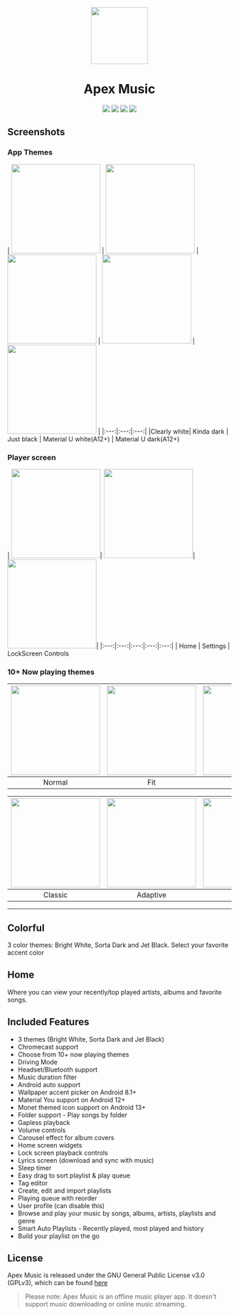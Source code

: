 <p align="center">
    <img src="app\src\main\ic_launcher-web.png" height="128">
    <h1 align="center">Apex Music</h1>
  </a>
</p>
<p align="center">
  <a href="https://github.com/RetroMusicPlayer/RetroMusicPlayer" style="text-decoration:none" area-label="Android">
    <img src="https://img.shields.io/badge/Platform-Android-green.svg">
  </a>
  <a href="https://github.com/RetroMusicPlayer/RetroMusicPlayer" style="text-decoration:none" area-label="Min API: 21">
    <img src="https://img.shields.io/badge/minSdkVersion-21-green.svg">
  </a>
  <a href="https://play.google.com/store/apps/details?id=code.name.monkey.retromusic" style="text-decoration:none" area-label="Play Store">
    <img src="https://img.shields.io/badge/Download-Google_Play-green.svg">
  </a>
  <a href="https://github.com/RetroMusicPlayer/RetroMusicPlayer/blob/master/LICENSE.md" style="text-decoration:none" area-label="License: GPL v3">
    <img src="https://img.shields.io/badge/License-GPL%20v3-blue.svg">
  </a
</p>

## Screenshots
### App Themes
| <img src="screenshots/1.Main_White.jpg" width="200"/> | <img src="screenshots/2.Main_Dark.jpg" width="200"/> | <img src="screenshots/3.Main_Black.jpg" width="200"/> | <img src="screenshots/4.Main_Material_White.jpg" width="200"/> | <img src="screenshots/5.Main_Material_Dark.jpg" width="200"/> |
|:---:|:---:|:---:|
|Clearly white| Kinda dark | Just black | Material U white(A12+) | Material U dark(A12+)

### Player screen
| <img src="screenshots/1.Main_White.jpg" width="200"/>| <img src="screenshots/6.Settings_White.jpg" width="200"/>| <img src="screenshots/
24.LockScreen_White.jpg " width="200"/>|
|:---:|:---:|:---:|:---:|:---:|
| Home | Settings | LockScreen Controls

### 10+ Now playing themes
| <img src="screenshots/normal.jpg" width="200"/>	|<img src="screenshots/fit.jpg" width="200"/>|   <img src="screenshots/flat.jpg" width="200"/>  	|    <img src="screenshots/color.jpg" width="200"/> 	|     <img src="screenshots/material.jpg" width="200"/>	|
|:-----:	|:-----:	|:-----:	|:-----:	|:-----:	|
| Normal 	| Fit 	| Flat 	| Color 	| Material 	|

| <img src="screenshots/classic.jpg" width="200"/>	|<img src="screenshots/adaptive.jpg" width="200"/>|   <img src="screenshots/blur.jpg" width="200"/>  	|    <img src="screenshots/tiny.jpg" width="200"/> 	|     <img src="screenshots/peek.jpg" width="200"/>	|
|:-----:	|:-----:	|:-----:	|:-----:	|:-----:	|
| Classic 	| Adaptive 	| Blur 	| Tiny 	| Peek 	|

___

## Colorful
3 color themes: Bright White, Sorta Dark and Jet Black.
Select your favorite accent color

## Home
Where you can view your recently/top played artists, albums and
favorite songs.

## Included Features
-  3 themes (Bright White, Sorta Dark and Jet Black)
-  Chromecast support
-  Choose from 10+ now playing themes
-  Driving Mode
-  Headset/Bluetooth support
-  Music duration filter
-  Android auto support
-  Wallpaper accent picker on Android 8.1+
-  Material You support on Android 12+
-  Monet themed icon support on Android 13+
-  Folder support - Play songs by folder
-  Gapless playback
-  Volume controls
-  Carousel effect for album covers
-  Home screen widgets
-  Lock screen playback controls
-  Lyrics screen (download and sync with music)
-  Sleep timer
-  Easy drag to sort playlist & play queue
-  Tag editor
-  Create, edit and import playlists
-  Playing queue with reorder
-  User profile (can disable this)
-  Browse and play your music by songs, albums, artists, playlists and
  genre
-  Smart Auto Playlists - Recently played, most played and history
-  Build your playlist on the go

## License

Apex Music is released under the GNU General Public License v3.0
(GPLv3), which can be found [here](LICENSE.md)


>Please note: Apex Music is an offline music player app. It
>doesn't support music downloading or online music streaming.

